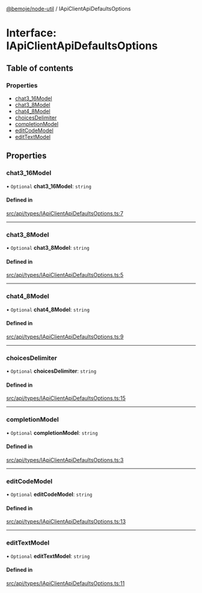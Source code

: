 [@bemoje/node-util](/docs/index.md) / IApiClientApiDefaultsOptions

# Interface: IApiClientApiDefaultsOptions

## Table of contents

### Properties

- [chat3\_16Model](/docs/interfaces/IApiClientApiDefaultsOptions.md#chat3_16model)
- [chat3\_8Model](/docs/interfaces/IApiClientApiDefaultsOptions.md#chat3_8model)
- [chat4\_8Model](/docs/interfaces/IApiClientApiDefaultsOptions.md#chat4_8model)
- [choicesDelimiter](/docs/interfaces/IApiClientApiDefaultsOptions.md#choicesdelimiter)
- [completionModel](/docs/interfaces/IApiClientApiDefaultsOptions.md#completionmodel)
- [editCodeModel](/docs/interfaces/IApiClientApiDefaultsOptions.md#editcodemodel)
- [editTextModel](/docs/interfaces/IApiClientApiDefaultsOptions.md#edittextmodel)

## Properties

### chat3\_16Model

• `Optional` **chat3\_16Model**: `string`

#### Defined in

[src/api/types/IApiClientApiDefaultsOptions.ts:7](https://github.com/bemoje/bemoje-node-util/blob/6c46bb4/src/api/types/IApiClientApiDefaultsOptions.ts#L7)

___

### chat3\_8Model

• `Optional` **chat3\_8Model**: `string`

#### Defined in

[src/api/types/IApiClientApiDefaultsOptions.ts:5](https://github.com/bemoje/bemoje-node-util/blob/6c46bb4/src/api/types/IApiClientApiDefaultsOptions.ts#L5)

___

### chat4\_8Model

• `Optional` **chat4\_8Model**: `string`

#### Defined in

[src/api/types/IApiClientApiDefaultsOptions.ts:9](https://github.com/bemoje/bemoje-node-util/blob/6c46bb4/src/api/types/IApiClientApiDefaultsOptions.ts#L9)

___

### choicesDelimiter

• `Optional` **choicesDelimiter**: `string`

#### Defined in

[src/api/types/IApiClientApiDefaultsOptions.ts:15](https://github.com/bemoje/bemoje-node-util/blob/6c46bb4/src/api/types/IApiClientApiDefaultsOptions.ts#L15)

___

### completionModel

• `Optional` **completionModel**: `string`

#### Defined in

[src/api/types/IApiClientApiDefaultsOptions.ts:3](https://github.com/bemoje/bemoje-node-util/blob/6c46bb4/src/api/types/IApiClientApiDefaultsOptions.ts#L3)

___

### editCodeModel

• `Optional` **editCodeModel**: `string`

#### Defined in

[src/api/types/IApiClientApiDefaultsOptions.ts:13](https://github.com/bemoje/bemoje-node-util/blob/6c46bb4/src/api/types/IApiClientApiDefaultsOptions.ts#L13)

___

### editTextModel

• `Optional` **editTextModel**: `string`

#### Defined in

[src/api/types/IApiClientApiDefaultsOptions.ts:11](https://github.com/bemoje/bemoje-node-util/blob/6c46bb4/src/api/types/IApiClientApiDefaultsOptions.ts#L11)
